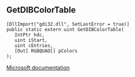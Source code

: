 ## GetDIBColorTable

```
[DllImport("gdi32.dll", SetLastError = true)]
public static extern uint GetDIBColorTable(
   IntPtr hdc,
   uint iStart,
   uint cEntries,
   [Out] RGBQUAD[] pColors
);
```

[Microsoft documentation](https://docs.microsoft.com/en-us/windows/win32/api/wingdi/nf-wingdi-getdibcolortable)
